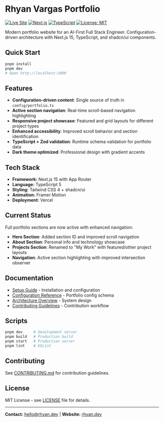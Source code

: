 # Rhyan Vargas Portfolio

[![Live Site](https://img.shields.io/badge/Live-rhyan.dev-blue?logo=vercel)](https://www.rhyan.dev)
[![Next.js](https://img.shields.io/badge/Next.js-15-black?logo=next.js)](https://nextjs.org/)
[![TypeScript](https://img.shields.io/badge/TypeScript-5-blue?logo=typescript)](https://www.typescriptlang.org/)
[![License: MIT](https://img.shields.io/badge/License-MIT-yellow.svg)](https://opensource.org/licenses/MIT)

Modern portfolio website for an AI-First Full Stack Engineer. Configuration-driven architecture with Next.js 15, TypeScript, and shadcn/ui components.

## Quick Start

```bash
pnpm install
pnpm dev
# Open http://localhost:3000
```

## Features

- **Configuration-driven content**: Single source of truth in `config/portfolio.ts`
- **Active section navigation**: Real-time scroll-based navigation highlighting
- **Responsive project showcase**: Featured and grid layouts for different project types
- **Enhanced accessibility**: Improved scroll behavior and section identification
- **TypeScript + Zod validation**: Runtime schema validation for portfolio data
- **Dark theme optimized**: Professional design with gradient accents

## Tech Stack

- **Framework:** Next.js 15 with App Router
- **Language:** TypeScript 5
- **Styling:** Tailwind CSS 4 + shadcn/ui
- **Animation:** Framer Motion
- **Deployment:** Vercel

## Current Status

Full portfolio sections are now active with enhanced navigation:
- **Hero Section**: Added section ID and improved scroll navigation
- **About Section**: Personal info and technology showcase
- **Projects Section**: Renamed to "My Work" with featured/other project layouts
- **Navigation**: Active section highlighting with improved intersection observer

## Documentation

- [Setup Guide](docs/setup.md) - Installation and configuration
- [Configuration Reference](docs/configuration.md) - Portfolio config schema
- [Architecture Overview](docs/architecture.md) - System design
- [Contributing Guidelines](CONTRIBUTING.md) - Contribution workflow

## Scripts

```bash
pnpm dev     # Development server
pnpm build   # Production build
pnpm start   # Production server
pnpm lint    # ESLint
```

## Contributing

See [CONTRIBUTING.md](CONTRIBUTING.md) for contribution guidelines.

## License

MIT License - see [LICENSE](LICENSE) file for details.

---

**Contact:** [hello@rhyan.dev](mailto:hello@rhyan.dev) | **Website:** [rhyan.dev](https://rhyan.dev)
